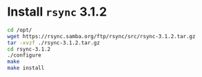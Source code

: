 # Install `rsync` 3.1.2 #

```bash
cd /opt/
wget https://rsync.samba.org/ftp/rsync/src/rsync-3.1.2.tar.gz 
tar -xvzf ./rsync-3.1.2.tar.gz
cd rsync-3.1.2
./configure
make
make install
```
